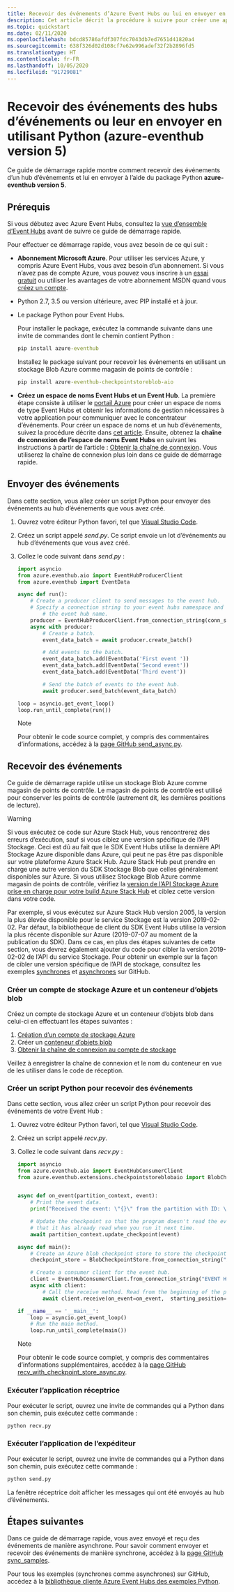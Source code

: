 ```yaml
---
title: Recevoir des événements d’Azure Event Hubs ou lui en envoyer en utilisant Python (dernière version)
description: Cet article décrit la procédure à suivre pour créer une application Python qui reçoit des événements d’Azure Event Hubs et lui en envoie à l’aide du dernier package azure-eventhub version 5.
ms.topic: quickstart
ms.date: 02/11/2020
ms.openlocfilehash: bdcd85786afdf307fdc7043db7ed7651d41820a4
ms.sourcegitcommit: 638f326d02d108cf7e62e996adef32f2b2896fd5
ms.translationtype: HT
ms.contentlocale: fr-FR
ms.lasthandoff: 10/05/2020
ms.locfileid: "91729081"
---
```

# <a name="send-events-to-or-receive-events-from-event-hubs-by-using-python-azure-eventhub-version-5"></a>Recevoir des événements des hubs d’événements ou leur en envoyer en utilisant Python (azure-eventhub version 5)
Ce guide de démarrage rapide montre comment recevoir des événements d’un hub d’événements et lui en envoyer à l’aide du package Python **azure-eventhub version 5**.

## <a name="prerequisites"></a>Prérequis
Si vous débutez avec Azure Event Hubs, consultez la [vue d’ensemble d’Event Hubs](event-hubs-about.md) avant de suivre ce guide de démarrage rapide. 

Pour effectuer ce démarrage rapide, vous avez besoin de ce qui suit :

- **Abonnement Microsoft Azure**. Pour utiliser les services Azure, y compris Azure Event Hubs, vous avez besoin d’un abonnement.  Si vous n’avez pas de compte Azure, vous pouvez vous inscrire à un [essai gratuit](https://azure.microsoft.com/free/) ou utiliser les avantages de votre abonnement MSDN quand vous [créez un compte](https://azure.microsoft.com).
- Python 2.7, 3.5 ou version ultérieure, avec PIP installé et à jour.
- Le package Python pour Event Hubs. 

    Pour installer le package, exécutez la commande suivante dans une invite de commandes dont le chemin contient Python :

    ```cmd
    pip install azure-eventhub
    ```

    Installez le package suivant pour recevoir les événements en utilisant un stockage Blob Azure comme magasin de points de contrôle :

    ```cmd
    pip install azure-eventhub-checkpointstoreblob-aio
    ```
- **Créez un espace de noms Event Hubs et un Event Hub**. La première étape consiste à utiliser le [portail Azure](https://portal.azure.com) pour créer un espace de noms de type Event Hubs et obtenir les informations de gestion nécessaires à votre application pour communiquer avec le concentrateur d’événements. Pour créer un espace de noms et un hub d’événements, suivez la procédure décrite dans [cet article](event-hubs-create.md). Ensuite, obtenez la **chaîne de connexion de l’espace de noms Event Hubs** en suivant les instructions à partir de l’article : [Obtenir la chaîne de connexion](event-hubs-get-connection-string.md#get-connection-string-from-the-portal). Vous utiliserez la chaîne de connexion plus loin dans ce guide de démarrage rapide.

## <a name="send-events"></a>Envoyer des événements
Dans cette section, vous allez créer un script Python pour envoyer des événements au hub d’événements que vous avez créé.

1. Ouvrez votre éditeur Python favori, tel que [Visual Studio Code](https://code.visualstudio.com/).
2. Créez un script appelé *send.py*. Ce script envoie un lot d’événements au hub d’événements que vous avez créé.
3. Collez le code suivant dans *send.py* :

    ```python
    import asyncio
    from azure.eventhub.aio import EventHubProducerClient
    from azure.eventhub import EventData

    async def run():
        # Create a producer client to send messages to the event hub.
        # Specify a connection string to your event hubs namespace and
            # the event hub name.
        producer = EventHubProducerClient.from_connection_string(conn_str="EVENT HUBS NAMESPACE - CONNECTION STRING", eventhub_name="EVENT HUB NAME")
        async with producer:
            # Create a batch.
            event_data_batch = await producer.create_batch()

            # Add events to the batch.
            event_data_batch.add(EventData('First event '))
            event_data_batch.add(EventData('Second event'))
            event_data_batch.add(EventData('Third event'))

            # Send the batch of events to the event hub.
            await producer.send_batch(event_data_batch)

    loop = asyncio.get_event_loop()
    loop.run_until_complete(run())

    ```

    > [!NOTE]
    > Pour obtenir le code source complet, y compris des commentaires d’informations, accédez à la [page GitHub send_async.py](https://github.com/Azure/azure-sdk-for-python/blob/master/sdk/eventhub/azure-eventhub/samples/async_samples/send_async.py).
    

## <a name="receive-events"></a>Recevoir des événements
Ce guide de démarrage rapide utilise un stockage Blob Azure comme magasin de points de contrôle. Le magasin de points de contrôle est utilisé pour conserver les points de contrôle (autrement dit, les dernières positions de lecture).  


> [!WARNING]
> Si vous exécutez ce code sur Azure Stack Hub, vous rencontrerez des erreurs d’exécution, sauf si vous ciblez une version spécifique de l’API Stockage. Ceci est dû au fait que le SDK Event Hubs utilise la dernière API Stockage Azure disponible dans Azure, qui peut ne pas être pas disponible sur votre plateforme Azure Stack Hub. Azure Stack Hub peut prendre en charge une autre version du SDK Stockage Blob que celles généralement disponibles sur Azure. Si vous utilisez Stockage Blob Azure comme magasin de points de contrôle, vérifiez la [version de l’API Stockage Azure prise en charge pour votre build Azure Stack Hub](/azure-stack/user/azure-stack-acs-differences?#api-version) et ciblez cette version dans votre code. 
>
> Par exemple, si vous exécutez sur Azure Stack Hub version 2005, la version la plus élevée disponible pour le service Stockage est la version 2019-02-02. Par défaut, la bibliothèque de client du SDK Event Hubs utilise la version la plus récente disponible sur Azure (2019-07-07 au moment de la publication du SDK). Dans ce cas, en plus des étapes suivantes de cette section, vous devrez également ajouter du code pour cibler la version 2019-02-02 de l’API du service Stockage. Pour obtenir un exemple sur la façon de cibler une version spécifique de l’API de stockage, consultez les exemples [synchrones](https://github.com/Azure/azure-sdk-for-python/blob/master/sdk/eventhub/azure-eventhub-checkpointstoreblob/samples/receive_events_using_checkpoint_store_storage_api_version.py) et [asynchrones](https://github.com/Azure/azure-sdk-for-python/blob/master/sdk/eventhub/azure-eventhub-checkpointstoreblob-aio/samples/receive_events_using_checkpoint_store_storage_api_version_async.py) sur GitHub. 


### <a name="create-an-azure-storage-account-and-a-blob-container"></a>Créer un compte de stockage Azure et un conteneur d’objets blob
Créez un compte de stockage Azure et un conteneur d’objets blob dans celui-ci en effectuant les étapes suivantes :

1. [Création d’un compte de stockage Azure](../storage/common/storage-account-create.md?tabs=azure-portal)
2. Créer un [conteneur d’objets blob](../storage/blobs/storage-quickstart-blobs-portal.md#create-a-container)
3. [Obtenir la chaîne de connexion au compte de stockage](../storage/common/storage-configure-connection-string.md)

Veillez à enregistrer la chaîne de connexion et le nom du conteneur en vue de les utiliser dans le code de réception.


### <a name="create-a-python-script-to-receive-events"></a>Créer un script Python pour recevoir des événements

Dans cette section, vous allez créer un script Python pour recevoir des événements de votre Event Hub :

1. Ouvrez votre éditeur Python favori, tel que [Visual Studio Code](https://code.visualstudio.com/).
2. Créez un script appelé *recv.py*.
3. Collez le code suivant dans *recv.py* :

    ```python
    import asyncio
    from azure.eventhub.aio import EventHubConsumerClient
    from azure.eventhub.extensions.checkpointstoreblobaio import BlobCheckpointStore


    async def on_event(partition_context, event):
        # Print the event data.
        print("Received the event: \"{}\" from the partition with ID: \"{}\"".format(event.body_as_str(encoding='UTF-8'), partition_context.partition_id))

        # Update the checkpoint so that the program doesn't read the events
        # that it has already read when you run it next time.
        await partition_context.update_checkpoint(event)

    async def main():
        # Create an Azure blob checkpoint store to store the checkpoints.
        checkpoint_store = BlobCheckpointStore.from_connection_string("AZURE STORAGE CONNECTION STRING", "BLOB CONTAINER NAME")

        # Create a consumer client for the event hub.
        client = EventHubConsumerClient.from_connection_string("EVENT HUBS NAMESPACE CONNECTION STRING", consumer_group="$Default", eventhub_name="EVENT HUB NAME", checkpoint_store=checkpoint_store)
        async with client:
            # Call the receive method. Read from the beginning of the partition (starting_position: "-1")
            await client.receive(on_event=on_event,  starting_position="-1")

    if __name__ == '__main__':
        loop = asyncio.get_event_loop()
        # Run the main method.
        loop.run_until_complete(main())    
    ```

    > [!NOTE]
    > Pour obtenir le code source complet, y compris des commentaires d’informations supplémentaires, accédez à la [page GitHub recv_with_checkpoint_store_async.py](https://github.com/Azure/azure-sdk-for-python/blob/master/sdk/eventhub/azure-eventhub/samples/async_samples/recv_with_checkpoint_store_async.py).


### <a name="run-the-receiver-app"></a>Exécuter l’application réceptrice

Pour exécuter le script, ouvrez une invite de commandes qui a Python dans son chemin, puis exécutez cette commande :

```bash
python recv.py
```

### <a name="run-the-sender-app"></a>Exécuter l’application de l’expéditeur

Pour exécuter le script, ouvrez une invite de commandes qui a Python dans son chemin, puis exécutez cette commande :

```bash
python send.py
```

La fenêtre réceptrice doit afficher les messages qui ont été envoyés au hub d’événements.


## <a name="next-steps"></a>Étapes suivantes
Dans ce guide de démarrage rapide, vous avez envoyé et reçu des événements de manière asynchrone. Pour savoir comment envoyer et recevoir des événements de manière synchrone, accédez à la [page GitHub sync_samples](https://github.com/Azure/azure-sdk-for-python/tree/master/sdk/eventhub/azure-eventhub/samples/sync_samples).

Pour tous les exemples (synchrones comme asynchrones) sur GitHub, accédez à la [bibliothèque cliente Azure Event Hubs des exemples Python](https://github.com/Azure/azure-sdk-for-python/tree/master/sdk/eventhub/azure-eventhub/samples).
